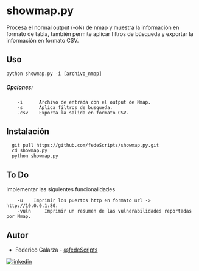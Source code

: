 # showmap.py
Procesa el normal output (-oN) de nmap y muestra la información en formato de tabla, también permite aplicar filtros de búsqueda y exportar la información en formato CSV.

## Uso
```python
python showmap.py -i [archivo_nmap] 
```

##### Opciones:
```
 	-i      Archivo de entrada con el output de Nmap.
 	-s      Aplica filtros de busqueda.
 	-csv    Exporta la salida en formato CSV.
```

## Instalación


```
  git pull https://github.com/fedeScripts/showmap.py.git
  cd showmap.py 
  python showmap.py
```

## To Do
Implementar las siguientes funcionalidades
```
	-u	  Imprimir los puertos http en formato url -> http://10.0.0.1:80.
	-vuln	  Imprimir un resumen de las vulnerabilidades reportadas por Nmap.
```

## Autor
- Federico Galarza  - [@fedeScripts](https://github.com/fedeScripts) 

[![linkedin](https://img.shields.io/badge/linkedin-0A66C2?style=for-the-badge&logo=linkedin&logoColor=white)](https://www.linkedin.com/in/federico-galarza)
